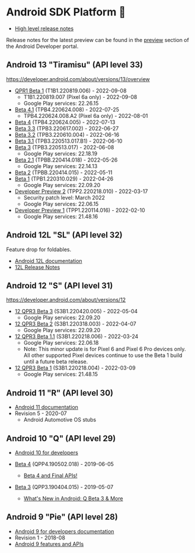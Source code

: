 # Android SDK Platform 👡

- [High level release notes](https://developer.android.com/studio/releases/platforms)

Release notes for the latest preview can be found in the [preview](https://developer.android.com/preview/release-notes)
section of the Android Developer portal.

## Android 13 "Tiramisu" (API level 33)

https://developer.android.com/about/versions/13/overview

- [QPR1 Beta 1](https://developer.android.com/about/versions/13/release-notes#beta1) (T1B1.220819.006) - 2022-09-08
  - T1B1.220819.007 (Pixel 6a only) - 2022-09-08
  - Google Play services: 22.26.15
- [Beta 4.1](https://developer.android.com/about/versions/13/release-notes#beta-4.1) (TPB4.220624.008) - 2022-07-25
  - TPB4.220624.008.A2 (Pixel 6a only) - 2022-08-01
- [Beta 4](https://developer.android.com/about/versions/13/release-notes#beta-4) (TPB4.220624.005) - 2022-07-13
- [Beta 3.3](https://developer.android.com/about/versions/13/release-notes#beta-3.3) (TPB3.220617.002) - 2022-06-27
- [Beta 3.2](https://developer.android.com/about/versions/13/release-notes#beta-3.2) (TPB3.220610.004) - 2022-06-16
- [Beta 3.1](https://developer.android.com/about/versions/13/release-notes#beta-3.1) (TPB3.220513.017.B1) - 2022-06-10
- [Beta 3](https://developer.android.com/about/versions/13/release-notes#beta-3) (TPB3.220513.017) - 2022-06-08
  - Google Play services: 22.18.19
- [Beta 2.1](https://developer.android.com/about/versions/13/release-notes#beta-2.1) (TPBB.220414.018) - 2022-05-26
  - Google Play services: 22.14.13
- [Beta 2](https://developer.android.com/about/versions/13/release-notes#beta-2) (TPBB.220414.015) - 2022-05-11
- [Beta 1](https://developer.android.com/about/versions/13/release-notes#about-beta1) (TPB1.220310.029) - 2022-04-26
  - Google Play services: 22.09.20
- [Developer Preview 2](https://developer.android.com/about/versions/13/release-notes#about-dp2) (TPP2.220218.010) - 2022-03-17
  - Security patch level: March 2022
  - Google Play services: 22.06.15
- [Developer Preview 1](https://developer.android.com/about/versions/13/release-notes#about-dp1) (TPP1.220114.016) - 2022-02-10
  - Google Play services: 21.48.16

## Android 12L "SL" (API level 32)

Feature drop for foldables.

- [Android 12L documentation](https://developer.android.com/about/versions/12/12L)
- [12L Release Notes](https://developer.android.com/about/versions/12/release-notes)

## Android 12 "S" (API level 31)

https://developer.android.com/about/versions/12

- [12 QPR3 Beta 3](https://developer.android.com/about/versions/12/release-notes#beta-3) (S3B1.220420.005) - 2022-05-04
  - Google Play services: 22.09.20
- [12 QPR3 Beta 2](https://developer.android.com/about/versions/12/release-notes#beta-2) (S3B1.220318.003) - 2022-04-07
  - Google Play services: 22.09.20
- [12 QPR3 Beta 1.1](https://developer.android.com/about/versions/12/release-notes#beta-1.1) (S3B1.220218.006) - 2022-03-24
  - Google Play services: 22.06.18
  - Note: This minor update is for Pixel 6 and Pixel 6 Pro devices only. All other supported Pixel devices continue to use the Beta 1 build until a future beta release.
- [12 QPR3 Beta 1](https://developer.android.com/about/versions/12/release-notes#beta-1) (S3B1.220218.004) - 2022-03-09
  - Google Play services: 21.48.15

## Android 11 "R" (API level 30)

- [Android 11 documentation](https://developer.android.com/about/versions/11)
- Revision 5 - 2020-07
  - Android Automotive OS stubs

## Android 10 "Q" (API level 29)

- [Android 10 for developers](https://developer.android.com/about/versions/10)
- [Beta 4](https://developer.android.com/preview/release-notes#android_q_beta_4) (QPP4.190502.018) - 2019-06-05
  - [Beta 4 and Final APIs!](https://android-developers.googleblog.com/2019/06/android-q-beta-4-and-final-apis.html)
- [Beta 3](https://developer.android.com/preview/release-notes#android_q_beta_3) (QPP3.190404.015) - 2019-05-07

  - [What's New in Android: Q Beta 3 & More](https://android-developers.googleblog.com/2019/05/whats-new-in-android-q-beta-3-more.html)

## Android 9 "Pie" (API level 28)

- [Android 9 for developers documentation](https://developer.android.com/about/versions/pie/android-9.0)
- Revision 1 - 2018-08
- [Android 9 features and APIs](https://developer.android.com/about/versions/pie/android-9.0)
